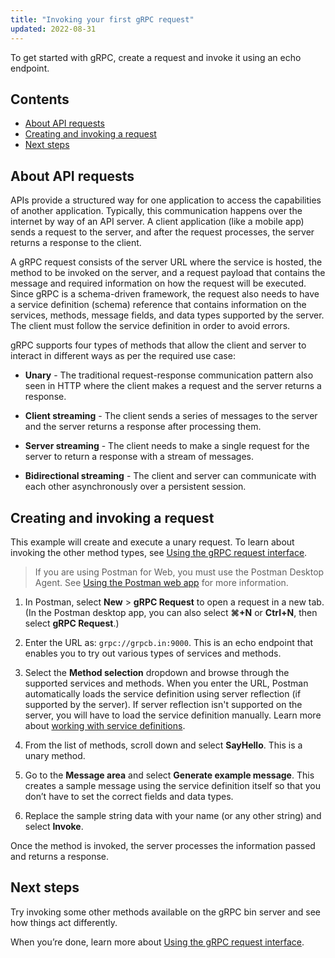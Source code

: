 ```yaml
---
title: "Invoking your first gRPC request"
updated: 2022-08-31
---
```


To get started with gRPC, create a request and invoke it using an echo endpoint.

## Contents

* [About API requests](#about-api-requests)
* [Creating and invoking a request](#creating-and-invoking-a-request)
* [Next steps](#next-steps)

## About API requests

APIs provide a structured way for one application to access the capabilities of another application. Typically, this communication happens over the internet by way of an API server. A client application (like a mobile app) sends a request to the server, and after the request processes, the server returns a response to the client.

A gRPC request consists of the server URL where the service is hosted, the method to be invoked on the server, and a request payload that contains the message and required information on how the request will be executed. Since gRPC is a schema-driven framework, the request also needs to have a service definition (schema) reference that contains information on the services, methods, message fields, and data types supported by the server. The client must follow the service definition in order to avoid errors.

gRPC supports four types of methods that allow the client and server to interact in different ways as per the required use case:

* **Unary** - The traditional request-response communication pattern also seen in HTTP where the client makes a request and the server returns a response.

* **Client streaming** - The client sends a series of messages to the server and the server returns a response after processing them.

* **Server streaming** - The client needs to make a single request for the server to return a response with a stream of messages.

* **Bidirectional streaming** - The client and server can communicate with each other asynchronously over a persistent session.

## Creating and invoking a request

This example will create and execute a unary request. To learn about invoking the other method types, see [Using the gRPC request interface](/docs/sending-requests/grpc/grpc-request-interface/).

> If you are using Postman for Web, you must use the Postman Desktop Agent. See [Using the Postman web app](/docs/getting-started/installation-and-updates/#using-the-postman-web-app) for more information.

1. In Postman, select  __New__ &gt; __gRPC Request__ to open a request in a new tab. (In the Postman desktop app, you can also select **⌘+N** or **Ctrl+N**, then select __gRPC Request__.)

1. Enter the URL as: `grpc://grpcb.in:9000`. This is an echo endpoint that enables you to try out various types of services and methods.

1. Select the **Method selection** dropdown and browse through the supported services and methods. When you enter the URL, Postman automatically loads the service definition using server reflection (if supported by the server). If server reflection isn't supported on the server, you will have to load the service definition manually. Learn more about [working with service definitions](/docs/sending-requests/grpc/using-service-definition/).

1. From the list of methods, scroll down and select **SayHello**. This is a unary method.

1. Go to the **Message area** and select **Generate example message**. This creates a sample message using the service definition itself so that you don’t have to set the correct fields and data types.

1. Replace the sample string data with your name (or any other string) and select **Invoke**.

Once the method is invoked, the server processes the information passed and returns a response.

## Next steps

Try invoking some other methods available on the gRPC bin server and see how things act differently.

When you’re done, learn more about [Using the gRPC request interface](/docs/sending-requests/grpc/grpc-request-interface/).
